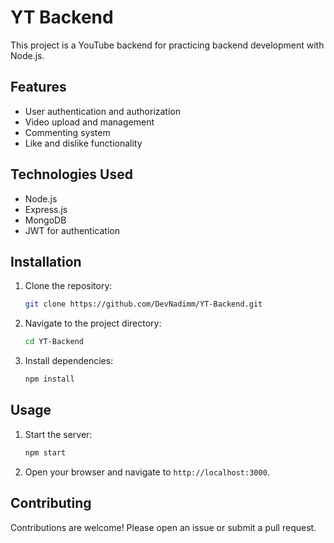 # YT Backend

This project is a YouTube backend for practicing backend development with Node.js.

## Features

- User authentication and authorization
- Video upload and management
- Commenting system
- Like and dislike functionality

## Technologies Used

- Node.js
- Express.js
- MongoDB
- JWT for authentication

## Installation

1. Clone the repository:
    ```bash
    git clone https://github.com/DevNadimm/YT-Backend.git
    ```
2. Navigate to the project directory:
    ```bash
    cd YT-Backend
    ```
3. Install dependencies:
    ```bash
    npm install
    ```

## Usage

1. Start the server:
    ```bash
    npm start
    ```
2. Open your browser and navigate to `http://localhost:3000`.

## Contributing

Contributions are welcome! Please open an issue or submit a pull request.
